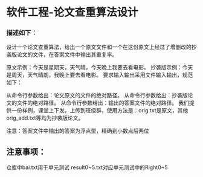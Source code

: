 # 软件工程-论文查重算法设计
### 描述如下：
设计一个论文查重算法，给出一个原文文件和一个在这份原文上经过了增删改的抄袭版论文的文件，在答案文件中输出其重复率。

原文示例：今天是星期天，天气晴，今天晚上我要去看电影。
抄袭版示例：今天是周天，天气晴朗，我晚上要去看电影。
要求输入输出采用文件输入输出，规范如下：

从命令行参数给出：论文原文的文件的绝对路径。
从命令行参数给出：抄袭版论文的文件的绝对路径。
从命令行参数给出：输出的答案文件的绝对路径。
我们提供一份样例，课堂上下发，上传到班级群，使用方法是：orig.txt是原文，其他orig_add.txt等均为抄袭版论文。

注意：答案文件中输出的答案为浮点型，精确到小数点后两位

## 注意事项：
仓库中bai.txt用于单元测试
result0~5.txt对应单元测试中的Right0~5
